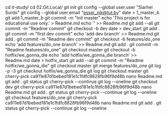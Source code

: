 cd it-study/
cd 02.Git.Local/
git init
git config --global user.user "Siarhei Surdo"
git config --global user.email "esser_nik@tut.by"
date > 1_master_b
git add 1_master_b 
git commit -m "Init master"
echo 'This project is for educational use only.' > Readme.md
echo '' >> Readme.md 
git add --all
git commit -m "Readme commit"
git checkout -b dev
date > dev_start
git add .
git commit -m "first dev commit"
echo 'add dev branch' >> Readme.md 
git add .
git commit -m "Readme dev commit"
git checkout -b features/do_one
echo 'add features/do_one branch' >> Readme.md 
git add .
git commit -m "Readme features/do_one"
git checkout master
git checkout -b hotfix/we_gonna_die
echo 'add hotfix/we_gonna_die branch' >> Readme.md 
date > hotfix_start
git add --all
git commit -m "Readme hotfix/we_gonna_die"
git checkout master 
git merge features/do_one 
git log -p -3
git checkout hotfix/we_gonna_die 
git log
git checkout master 
git cherry-pick ca911e87d1bebed181e1c1fdfc8828fb96f9d48b 
nano Readme.md
git add .
git status 
git cherry-pick --continue
git log --oneline
git checkout dev
git cherry-pick ca911e87d1bebed181e1c1fdfc8828fb96f9d48b 
nano Readme.md
git add .
git status 
git cherry-pick --continue
git log --oneline
git checkout features/do_one
git cherry-pick ca911e87d1bebed181e1c1fdfc8828fb96f9d48b 
nano Readme.md
git add .
git status 
git cherry-pick --continue
git log --oneline





